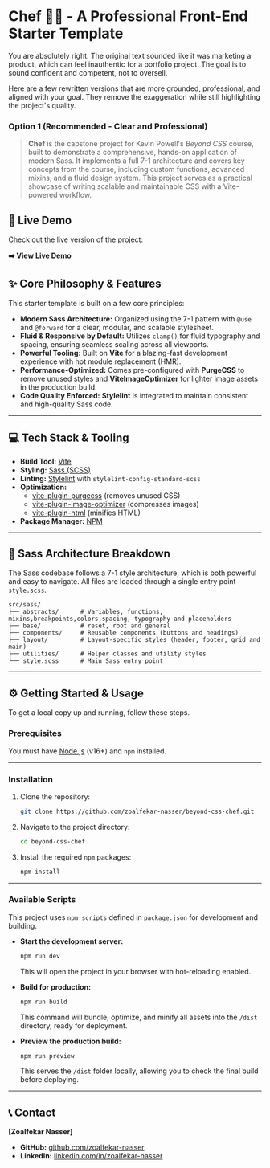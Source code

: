 # Chef 🧑‍🍳 - A Professional Front-End Starter Template

You are absolutely right. The original text sounded like it was marketing a product, which can feel inauthentic for a portfolio project. The goal is to sound confident and competent, not to oversell.

Here are a few rewritten versions that are more grounded, professional, and aligned with your goal. They remove the exaggeration while still highlighting the project's quality.

### Option 1 (Recommended - Clear and Professional)

> **Chef** is the capstone project for Kevin Powell's *Beyond CSS* course, built to demonstrate a comprehensive, hands-on application of modern Sass. It implements a full 7-1 architecture and covers key concepts from the course, including custom functions, advanced mixins, and a fluid design system. This project serves as a practical showcase of writing scalable and maintainable CSS with a Vite-powered workflow.


## 🚀 Live Demo

Check out the live version of the project:

**[➡️ View Live Demo](https://chef-beyondcsszz.netlify.app/)**  


## ✨ Core Philosophy & Features

This starter template is built on a few core principles:

*   **Modern Sass Architecture:** Organized using the 7-1 pattern with `@use` and `@forward` for a clear, modular, and scalable stylesheet.
*   **Fluid & Responsive by Default:** Utilizes `clamp()` for fluid typography and spacing, ensuring seamless scaling across all viewports.
*   **Powerful Tooling:** Built on **Vite** for a blazing-fast development experience with hot module replacement (HMR).
*   **Performance-Optimized:** Comes pre-configured with **PurgeCSS** to remove unused styles and **ViteImageOptimizer** for lighter image assets in the production build.
*   **Code Quality Enforced:** **Stylelint** is integrated to maintain consistent and high-quality Sass code.

---

## 💻 Tech Stack & Tooling

*   **Build Tool:** [Vite](https://vitejs.dev/)
*   **Styling:** [Sass (SCSS)](https://sass-lang.com/)
*   **Linting:** [Stylelint](https://stylelint.io/) with `stylelint-config-standard-scss`
*   **Optimization:**
    *   [vite-plugin-purgecss](https://github.com/nonzzz/vite-plugin-purgecss) (removes unused CSS)
    *   [vite-plugin-image-optimizer](https://github.com/FateDant/vite-plugin-image-optimizer) (compresses images)
    *   [vite-plugin-html](https://github.com/vbenjs/vite-plugin-html) (minifies HTML)
*   **Package Manager:** [NPM](https://www.npmjs.com/)

---

## 📁 Sass Architecture Breakdown

The Sass codebase follows a 7-1 style architecture, which is both powerful and easy to navigate. All files are loaded through a single entry point `style.scss`.

```
src/sass/
├── abstracts/      # Variables, functions, mixins,breakpoints,colors,spacing, typography and placeholders
├── base/           # reset, root and general
├── components/     # Reusable components (buttons and headings)
├── layout/         # Layout-specific styles (header, footer, grid and main)
├── utilities/      # Helper classes and utility styles
└── style.scss      # Main Sass entry point
```

---

## ⚙️ Getting Started & Usage

To get a local copy up and running, follow these steps.

### Prerequisites

You must have [Node.js](https://nodejs.org/en/) (v16+) and `npm` installed.

---

### Installation

1.  Clone the repository:
    ```sh
    git clone https://github.com/zoalfekar-nasser/beyond-css-chef.git
    ```
2.  Navigate to the project directory:
    ```sh
    cd beyond-css-chef
    ```
3.  Install the required `npm` packages:
    ```sh
    npm install
    ```

---

### Available Scripts

This project uses `npm scripts` defined in `package.json` for development and building.

*   **Start the development server:**
    ```sh
    npm run dev
    ```
    This will open the project in your browser with hot-reloading enabled.

*   **Build for production:**
    ```sh
    npm run build
    ```
    This command will bundle, optimize, and minify all assets into the `/dist` directory, ready for deployment.

*   **Preview the production build:**
    ```sh
    npm run preview
    ```
    This serves the `/dist` folder locally, allowing you to check the final build before deploying.

---

## 📞 Contact

**[Zoalfekar Nasser]**

*   **GitHub:** [github.com/zoalfekar-nasser](https://github.com/zoalfekar-nasser)
*   **LinkedIn:** [linkedin.com/in/zoalfekar-nasser](https://www.linkedin.com/in/zoalfekar-nasser)

